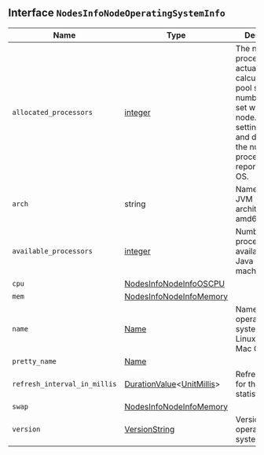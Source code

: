## Interface `NodesInfoNodeOperatingSystemInfo`

| Name | Type | Description |
| - | - | - |
| `allocated_processors` | [integer](./integer.md) | The number of processors actually used to calculate thread pool size. This number can be set with the node.processors setting of a node and defaults to the number of processors reported by the OS. |
| `arch` | string | Name of the JVM architecture (ex: amd64, x86) |
| `available_processors` | [integer](./integer.md) | Number of processors available to the Java virtual machine |
| `cpu` | [NodesInfoNodeInfoOSCPU](./NodesInfoNodeInfoOSCPU.md) | &nbsp; |
| `mem` | [NodesInfoNodeInfoMemory](./NodesInfoNodeInfoMemory.md) | &nbsp; |
| `name` | [Name](./Name.md) | Name of the operating system (ex: Linux, Windows, Mac OS X) |
| `pretty_name` | [Name](./Name.md) | &nbsp; |
| `refresh_interval_in_millis` | [DurationValue](./DurationValue.md)<[UnitMillis](./UnitMillis.md)> | Refresh interval for the OS statistics |
| `swap` | [NodesInfoNodeInfoMemory](./NodesInfoNodeInfoMemory.md) | &nbsp; |
| `version` | [VersionString](./VersionString.md) | Version of the operating system |

